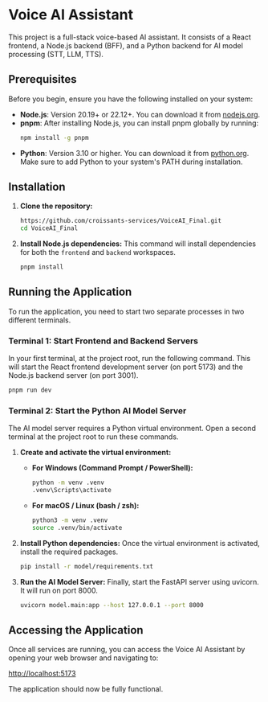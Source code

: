 # Voice AI Assistant

This project is a full-stack voice-based AI assistant. It consists of a React frontend, a Node.js backend (BFF), and a Python backend for AI model processing (STT, LLM, TTS).

## Prerequisites

Before you begin, ensure you have the following installed on your system:

-   **Node.js**: Version 20.19+ or 22.12+. You can download it from [nodejs.org](https://nodejs.org/).
-   **pnpm**: After installing Node.js, you can install pnpm globally by running:
    ```bash
    npm install -g pnpm
    ```
-   **Python**: Version 3.10 or higher. You can download it from [python.org](https://www.python.org/). Make sure to add Python to your system's PATH during installation.

## Installation

1.  **Clone the repository:**
    ```bash
    https://github.com/croissants-services/VoiceAI_Final.git
    cd VoiceAI_Final
    ```

2.  **Install Node.js dependencies:**
    This command will install dependencies for both the `frontend` and `backend` workspaces.
    ```bash
    pnpm install
    ```

## Running the Application

To run the application, you need to start two separate processes in two different terminals.

### Terminal 1: Start Frontend and Backend Servers

In your first terminal, at the project root, run the following command. This will start the React frontend development server (on port 5173) and the Node.js backend server (on port 3001).

```bash
pnpm run dev
```

### Terminal 2: Start the Python AI Model Server

The AI model server requires a Python virtual environment. Open a second terminal at the project root to run these commands.

1.  **Create and activate the virtual environment:**

    -   **For Windows (Command Prompt / PowerShell):**
        ```cmd
        python -m venv .venv
        .venv\Scripts\activate
        ```

    -   **For macOS / Linux (bash / zsh):**
        ```bash
        python3 -m venv .venv
        source .venv/bin/activate
        ```

2.  **Install Python dependencies:**
    Once the virtual environment is activated, install the required packages.
    ```bash
    pip install -r model/requirements.txt
    ```

3.  **Run the AI Model Server:**
    Finally, start the FastAPI server using uvicorn. It will run on port 8000.
    ```bash
    uvicorn model.main:app --host 127.0.0.1 --port 8000
    ```

## Accessing the Application

Once all services are running, you can access the Voice AI Assistant by opening your web browser and navigating to:

[http://localhost:5173](http://localhost:5173)

The application should now be fully functional.
